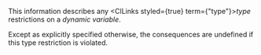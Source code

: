  



This information describes any <ClLinks styled={true} term={"type"}><i>type</i></ClLinks> restrictions on a *dynamic variable*. 



Except as explicitly specified otherwise, the consequences are undefined if this type restriction is violated.  







